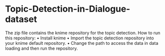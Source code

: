 # Topic-Detection-in-Dialogue-dataset

The zip file contains the knime repository for the topic detection. 
How to run this repository:
•	Install knime
•	Import the topic detection repository into your knime default repository.
•	Change the path to access the data in data loading and then run the repository.
